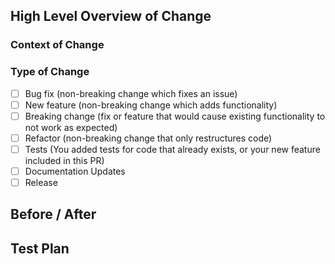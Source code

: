 ## High Level Overview of Change

<!--
Please include a summary/list of the changes.
If too broad, please consider splitting into multiple PRs.
If a relevant Asana task, please link it here.
-->

### Context of Change

<!--
Please include the context of a change.
If a bug fix, when was the bug introduced? What was the behavior?
If a new feature, why was this architecture chosen? What were the alternatives?
If a refactor, how is this better than the previous implementation?

If there is a design document for this feature, please link it here.
-->

### Type of Change

<!--
Please check relevant options, delete irrelevant ones.
-->

- [ ] Bug fix (non-breaking change which fixes an issue)
- [ ] New feature (non-breaking change which adds functionality)
- [ ] Breaking change (fix or feature that would cause existing functionality to not work as expected)
- [ ] Refactor (non-breaking change that only restructures code)
- [ ] Tests (You added tests for code that already exists, or your new feature included in this PR)
- [ ] Documentation Updates
- [ ] Release

## Before / After

<!--
If just refactoring / back-end changes, this can be just an in-English description of the change at a technical level.
If a UI change, screenshots should be included.
-->

## Test Plan

<!--
Please describe the tests that you ran to verify your changes and provide instructions so that others can reproduce.
-->

<!--
## Future Tasks
For future tasks related to PR.
-->